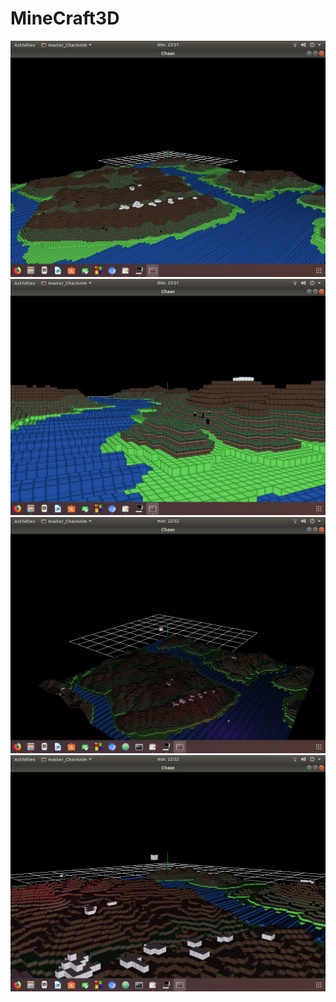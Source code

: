 # MineCraft3D
![alt text](https://github.com/HuynhCongLap/MineCraft3D/blob/master/1.png)
![alt text](https://github.com/HuynhCongLap/MineCraft3D/blob/master/2.png)
![alt text](https://github.com/HuynhCongLap/MineCraft3D/blob/master/3.png)
![alt text](https://github.com/HuynhCongLap/MineCraft3D/blob/master/4.png)
